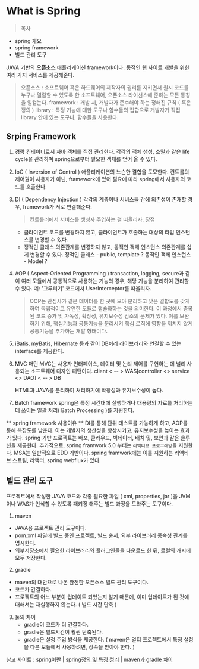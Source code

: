 # What is Spring

> 목차
* spring 개요
* spring framework
* 빌드 관리 도구

JAVA 기반의 **오픈소스** 애플리케이션 framework이다.
동적인 웹 사이트 개발을 위한 여러 가지 서비스를 제공해준다.
> 오픈소스 : 소프트웨어 혹은 하드웨어의 제작자의 권리를 지키면서 원시 코드를 누구나 열람할 수 있도록 한 소프트웨어, 오픈소스 라이선스에 준하는 모든 통칭을 일컫는다.
framework : 개발 시, 개발자가 준수해야 하는 정해진 규칙 ( 혹은 정의 )
library : 특정 기능에 대한 도구나 함수들의 집합으로 개발자가 직접 library 안에 있는 도구나, 함수들을 사용한다.

## Srping Framework
1. 경량 컨테이너로서 자바 객체를 직접 관리한다.
    각각의 객체 생성, 소멸과 같은 life cycle을 관리하며 spring으로부터 필요한 객체를 얻어 올 수 있다.
2. IoC ( Inversion of Control )
    애플리케이션의 느슨한 결합을 도모한다.
    컨트롤의 제어권이 사용자가 아닌, framework에 있어 필요에 따라 spring에서 사용자의 코드를 호출한다.
3. DI ( Dependency Injection )
    각각의 계층이나 서비스들 간에 의존성이 존재할 경우, framework가 서로 연결해준다.
    > 컨트롤러에서 서비스를 생성자 주입하는 걸 떠올리자.
    장점
    * 클라이언트 코드를 변경하지 않고, 클라이언트가 호출하는 대상의 타입 인스턴스를 변경할 수 있다.
    * 정적인 클래스 의존관계를 변경하지 않고, 동적인 객체 인스턴스 의존관계를 쉽게 변경할 수 있다.
    정적인 클래스 - public, template ?
    동적인 객체 인스턴스 - Model ?
4. AOP ( Aspect-Oriented Programming )
    transaction, logging, secure과 같이 여러 모듈에서 공통적으로 사용하는 기능의 경우, 해당 기능을 분리하여 관리할 수 있다.
    예: '그루터기' 코드에서 UserInterceptor를 떠올리자.
    > OOP는 관심사가 같은 데이터를 한 곳에 모아 분리하고 낮은 결합도를 갖게 하여 독립적이고 유연한 모듈로 캡슐화하는 것을 의미한다. 이 과정에서 중복된 코드 증가 및 가독성, 확장성, 유지보수성 감소의 문제가 있다.
    이를 보완하기 위해, 핵심기능과 공통기능을 분리시켜 핵심 로직에 영향을 끼치지 않게 공통기능을 추가하는 개발 형태이다.
5. iBatis, myBatis, Hibernate 등과 같이 DB처리 라이브러리와 연결할 수 있는 interface를 제공한다.

6. MVC 패턴
    MVC는 사용자 인터페이스, 데이터 및 논리 제어를 구현하는 데 널리 사용되는 소프트웨어 디자인 패턴이다.
    client < -- > WAS[controller <> service <> DAO] < -- > DB
    
    HTML과 JAVA를 분리하여 처리하기에 확장성과 유지보수성이 높다.

7. Batch framework
    spring은 특정 시간대에 실행하거나 대용량의 자료를 처리하는 데 쓰이는 일괄 처리( Batch Processing )를 지원한다.


** spring framework 사용이유 **
DI를 통해 단위 테스트를 가능하게 하고, AOP를 통해 복잡도를 낮춘다. 이는 개발자의 생산성을 향상시키고, 유지보수성을 높이는 효과가 있다.
spring 기반 프로젝트는 배포, 클라우드, 빅데이터, 배치 및, 보안과 같은 솔루션을 제공한다.
추가적으로, spring framwork 5.0 부터는 `리액티브 프로그래밍`을 지원한다.
MSA는 일반적으로 EDD 기반이다. spring framwork에는 이를 지원하는 리액티브 스트림, 리액터, spring webflux가 있다.

## 빌드 관리 도구
프로젝트에서 작성한 JAVA 코드와 각종 필요한 파일 ( xml, properties, jar )을 JVM이나 WAS가 인식할 수 있도록 패키징 해주는 빌드 과정을 도와주는 도구이다.

1. maven
* JAVA용 프로젝트 관리 도구이다. 
* pom.xml 파일에 빌드 중인 프로젝트, 빌드 순서, 외부 라이브러리 종속성 관계를 명시한다.
* 외부저장소에서 필요한 라이브러리와 플러그인들을 다운로드 한 뒤, 로컬의 캐시에 모두 저장한다.

2. gradle
* maven의 대안으로 나온 완전한 오픈소스 빌드 관리 도구이다.
* 코드가 간결하다.
* 프로젝트의 어느 부분이 업데이트 되었는지 알기 때문에, 이미 업데이트가 된 것에 대해서는 재실행하지 않는다. ( 빌드 시간 단축 )

3. 둘의 차이
    * gradle이 코드가 더 간결하다.
    * gradle은 빌드시간이 훨씬 단축된다.
    * gradle은 설정 주입 방식을 제공한다. ( maven은 멀티 프로젝트에서 특정 설정을 다른 모듈에서 사용하려면, 상속을 받아야 한다. )

참고 사이트 : [spring이란](https://velog.io/@ssoyeong/Spring-Spring%EC%9D%B4%EB%9E%80) | [spring정의 및 특징 정리](https://goddaehee.tistory.com/156) | [maven과 gradle 차이](https://jisooo.tistory.com/entry/Spring-%EB%B9%8C%EB%93%9C-%EA%B4%80%EB%A6%AC-%EB%8F%84%EA%B5%AC-Maven%EA%B3%BC-Gradle-%EB%B9%84%EA%B5%90%ED%95%98%EA%B8%B0)